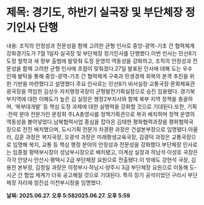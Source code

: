 # **제목: 경기도, 하반기 실국장 및 부단체장 정기인사 단행**

  내용: 조직의 안정성과 전문성을 함께 고려한 균형 인사로 중앙-광역-기초 간 협력체계 강화경기도가 7월 1일자 실국장 및 부단체장 정기인사를 단행했다.이번 인사는 민선8기 도정 철학과 새 정부 출범에 발맞춰 도정 운영의 역동성을 강화하고, 조직의 안정성과 전문성을 함께 고려한 균형 인사에 초점이 맞춰졌다.27일 발표된 인사에 대해 도는 우수 인재 발탁을 통해 중앙-광역-기초 간 협력체계 구축과 민생경제 회복의 본격 추진을 위한 기반을 마련했다고 설명했다.주요 인사로는 민선8기 비서실장·교통국장·문화체육관광국장을 역임한 김상수 자치행정국장이 균형발전기획실장으로 승진 임용됐다. 경기북부지역에 대한 이해도가 높은 김 실장은 행정2부지사와 함께 북부 지역 정책을 총괄하며, ‘북부대개발’ 등 핵심 도정 과제에 대한 실행력을 강화할 것으로 기대된다.또한, 기획·전략 분야 전문가인 문정희 주LA총영사를 정책기획관으로 복귀 배치하며 정책 운영의 역동성을 불어넣었다.남북협력사업 중심을 잡아온 김태현 평화협력과장을 평화협력국장으로 전진 배치했으며, 도시기획 전문가 차경환 과장은 건설본부장으로 임명됐다.아울러, 김훈 과장은 복지국장, 오광석 과장은 미래평생교육국장, 김광덕 과장은 교통국장으로 임명해 복지, 교통 등 핵심 행정 분야의 안정성과 전문성을 강화했다.부단체장 인사로는 임종철 평택부시장이 성남부시장으로 배치됐고, 이계삼 실장과 허남석·이성호 국장은 각각 안양시·안산시·평택시 2급 부단체장 요원으로 전출됐다.이 밖에도 강현석 국장, 김용천 본부장, 김정일 과장은 의정부시·하남시·양주시 3급 부단체장 요원으로 이동해 도-시군 간 협업 체계가 더욱 공고해질 것으로 기대된다. 특히 장기 공석이었던 구리시 부단체장 자리에 엄진섭 이천부시장을 임명했다.

  **날짜: 2025.06.27. 오후 5:582025.06.27. 오후 5:59**